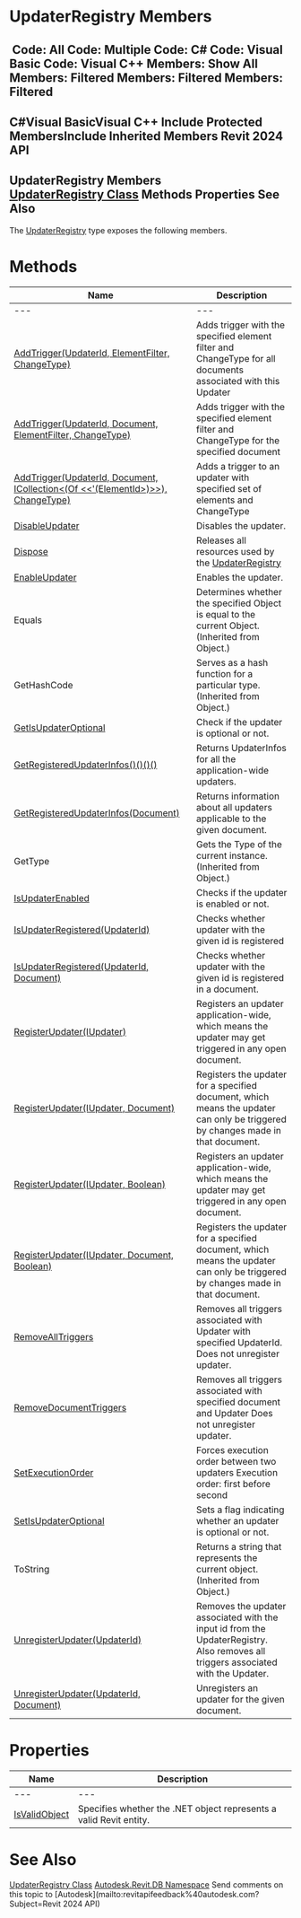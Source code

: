# UpdaterRegistry Members

﻿
 Code: All Code: Multiple Code: C# Code: Visual Basic Code: Visual C++  Members: Show All Members: Filtered Members: Filtered Members: Filtered   
---  
C#Visual BasicVisual C++
Include Protected MembersInclude Inherited Members
Revit 2024 API  
---  
UpdaterRegistry Members  
[UpdaterRegistry Class](4f24f516-5274-1420-f255-458c0af5d318.md "UpdaterRegistry Class") Methods Properties See Also  
---  
The [UpdaterRegistry](4f24f516-5274-1420-f255-458c0af5d318.md "UpdaterRegistry Class") type exposes the following members.
# Methods
| Name | Description |
| --- | --- |
| --- | --- | --- |
| [AddTrigger(UpdaterId, ElementFilter, ChangeType)](776a59e3-3214-8250-64ca-41ec913257d5.md "AddTrigger Method \(UpdaterId, ElementFilter, ChangeType\)") | Adds trigger with the specified element filter and ChangeType for all documents associated with this Updater |
| [AddTrigger(UpdaterId, Document, ElementFilter, ChangeType)](8b898464-dad4-36c6-7f06-9a5ca372d2fa.md "AddTrigger Method \(UpdaterId, Document, ElementFilter, ChangeType\)") | Adds trigger with the specified element filter and ChangeType for the specified document |
| [AddTrigger(UpdaterId, Document, ICollection<(Of <<'(ElementId>)>>), ChangeType)](2c6c9876-8f97-24be-9799-2adab7c75363.md "AddTrigger Method \(UpdaterId, Document, ICollection\(ElementId\), ChangeType\)") | Adds a trigger to an updater with specified set of elements and ChangeType |
| [DisableUpdater](23ea00e2-f2ac-8368-ff1b-304ed702a4b5.md "DisableUpdater Method") | Disables the updater. |
| [Dispose](ebefe6a7-21e0-92f8-f196-77a4e4de8012.md "Dispose Method") | Releases all resources used by the [UpdaterRegistry](4f24f516-5274-1420-f255-458c0af5d318.md "UpdaterRegistry Class") |
| [EnableUpdater](b75961e9-f8f1-90b0-9c6a-368a2b1c4c03.md "EnableUpdater Method") | Enables the updater. |
| Equals | Determines whether the specified Object is equal to the current Object. (Inherited from Object.) |
| GetHashCode | Serves as a hash function for a particular type.  (Inherited from Object.) |
| [GetIsUpdaterOptional](d5bc0b9a-8623-a155-f077-26f6f2b4d4b3.md "GetIsUpdaterOptional Method") | Check if the updater is optional or not. |
| [GetRegisteredUpdaterInfos()()()()](1cf828fd-f6f4-56cd-c428-b957fcf912ff.md "GetRegisteredUpdaterInfos Method") | Returns UpdaterInfos for all the application-wide updaters. |
| [GetRegisteredUpdaterInfos(Document)](cfbf287a-a972-238e-def6-9c8cc6640db9.md "GetRegisteredUpdaterInfos Method \(Document\)") | Returns information about all updaters applicable to the given document. |
| GetType | Gets the Type of the current instance. (Inherited from Object.) |
| [IsUpdaterEnabled](52a67f04-adfb-6584-3466-caf8878c5a9d.md "IsUpdaterEnabled Method") | Checks if the updater is enabled or not. |
| [IsUpdaterRegistered(UpdaterId)](75d78b96-0bd1-2fd5-3618-df48a5c5f1d3.md "IsUpdaterRegistered Method \(UpdaterId\)") | Checks whether updater with the given id is registered |
| [IsUpdaterRegistered(UpdaterId, Document)](01ee11a5-bc7d-dc85-892d-66382052badf.md "IsUpdaterRegistered Method \(UpdaterId, Document\)") | Checks whether updater with the given id is registered in a document. |
| [RegisterUpdater(IUpdater)](9585644f-5bbd-03ab-45f1-0473d2c2b0da.md "RegisterUpdater Method \(IUpdater\)") | Registers an updater application-wide, which means the updater may get triggered in any open document. |
| [RegisterUpdater(IUpdater, Document)](45900175-06d0-294f-4f4e-c11098e4adab.md "RegisterUpdater Method \(IUpdater, Document\)") | Registers the updater for a specified document, which means the updater can only be triggered by changes made in that document. |
| [RegisterUpdater(IUpdater, Boolean)](edffd44c-2511-c9ee-f330-5cd77414d0e9.md "RegisterUpdater Method \(IUpdater, Boolean\)") | Registers an updater application-wide, which means the updater may get triggered in any open document. |
| [RegisterUpdater(IUpdater, Document, Boolean)](b83ef3b6-e567-97ae-c33c-181b281b3287.md "RegisterUpdater Method \(IUpdater, Document, Boolean\)") | Registers the updater for a specified document, which means the updater can only be triggered by changes made in that document. |
| [RemoveAllTriggers](f8ae8eab-eeeb-2ba2-449e-6a6f46f88d2e.md "RemoveAllTriggers Method") | Removes all triggers associated with Updater with specified UpdaterId. Does not unregister updater. |
| [RemoveDocumentTriggers](453dd07f-bf65-803e-79d5-2ffa4316cf72.md "RemoveDocumentTriggers Method") | Removes all triggers associated with specified document and Updater Does not unregister updater. |
| [SetExecutionOrder](87d62116-cdb4-efc4-e2e2-e4f5b41b3441.md "SetExecutionOrder Method") | Forces execution order between two updaters Execution order: first before second |
| [SetIsUpdaterOptional](c69c2b77-4f3a-4f0a-d87e-530a1b8e5d06.md "SetIsUpdaterOptional Method") | Sets a flag indicating whether an updater is optional or not. |
| ToString | Returns a string that represents the current object. (Inherited from Object.) |
| [UnregisterUpdater(UpdaterId)](6866986e-c8c2-f4c5-6c8c-4c9446e5b409.md "UnregisterUpdater Method \(UpdaterId\)") | Removes the updater associated with the input id from the UpdaterRegistry. Also removes all triggers associated with the Updater. |
| [UnregisterUpdater(UpdaterId, Document)](5e544431-fb91-eb37-2e36-dccab0955ca8.md "UnregisterUpdater Method \(UpdaterId, Document\)") | Unregisters an updater for the given document. |

# Properties
| Name | Description |
| --- | --- |
| --- | --- | --- |
| [IsValidObject](d8b34886-934d-8df5-6c24-c67f0de99b53.md "IsValidObject Property") | Specifies whether the .NET object represents a valid Revit entity. |

# See Also
[UpdaterRegistry Class](4f24f516-5274-1420-f255-458c0af5d318.md "UpdaterRegistry Class")
[Autodesk.Revit.DB Namespace](87546ba7-461b-c646-cbb1-2cb8f5bff8b2.md "Autodesk.Revit.DB Namespace")
Send comments on this topic to [Autodesk](mailto:revitapifeedback%40autodesk.com?Subject=Revit 2024 API)